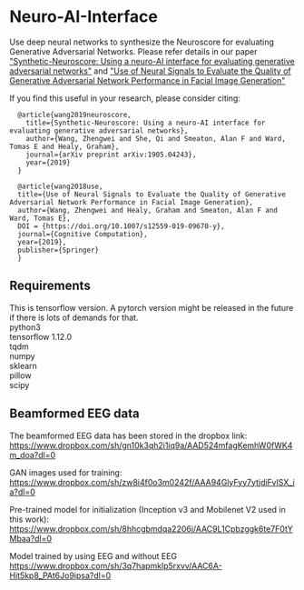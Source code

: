 # Neuro-AI-Interface
Use deep neural networks to synthesize the Neuroscore for evaluating Generative Adversarial Networks. Please refer details in our paper ["Synthetic-Neuroscore: Using a neuro-AI interface for evaluating generative adversarial networks"](https://arxiv.org/pdf/1905.04243.pdf) and ["Use of Neural Signals to Evaluate the Quality of Generative Adversarial Network Performance in Facial Image Generation"](https://link.springer.com/article/10.1007/s12559-019-09670-y)

If you find this useful in your research, please consider citing:
```
  @article{wang2019neuroscore,
    title={Synthetic-Neuroscore: Using a neuro-AI interface for evaluating generative adversarial networks},
    author={Wang, Zhengwei and She, Qi and Smeaton, Alan F and Ward, Tomas E and Healy, Graham},
    journal={arXiv preprint arXiv:1905.04243},
    year={2019}
  }
  
  @article{wang2018use,
  title={Use of Neural Signals to Evaluate the Quality of Generative Adversarial Network Performance in Facial Image Generation},
  author={Wang, Zhengwei and Healy, Graham and Smeaton, Alan F and Ward, Tomas E},
  DOI = {https://doi.org/10.1007/s12559-019-09670-y},
  journal={Cognitive Computation},
  year={2019},
  publisher={Springer}
  }
```

## Requirements
This is tensorflow version. A pytorch version might be released in the future if there is lots of demands for that. \
python3\
tensorflow 1.12.0 \
tqdm \
numpy \
sklearn \
pillow \
scipy


## Beamformed EEG data
The beamformed EEG data has been stored in the dropbox link: https://www.dropbox.com/sh/gn10k3qh2i1iq9a/AAD524mfagKemhW0fWK4m_doa?dl=0

GAN images used for training:
https://www.dropbox.com/sh/zw8i4f0o3m0242f/AAA94GlyFyy7ytjdiFvISX_ia?dl=0

Pre-trained model for initialization (Inception v3 and Mobilenet V2 used in this work):
https://www.dropbox.com/sh/8hhcgbmdqa2206j/AAC9L1Cpbzggk6te7F0tYMbaa?dl=0

Model trained by using EEG and without EEG
https://www.dropbox.com/sh/3q7hapmklp5rxvv/AAC6A-Hjt5kp8_PAt6Jo9ipsa?dl=0




